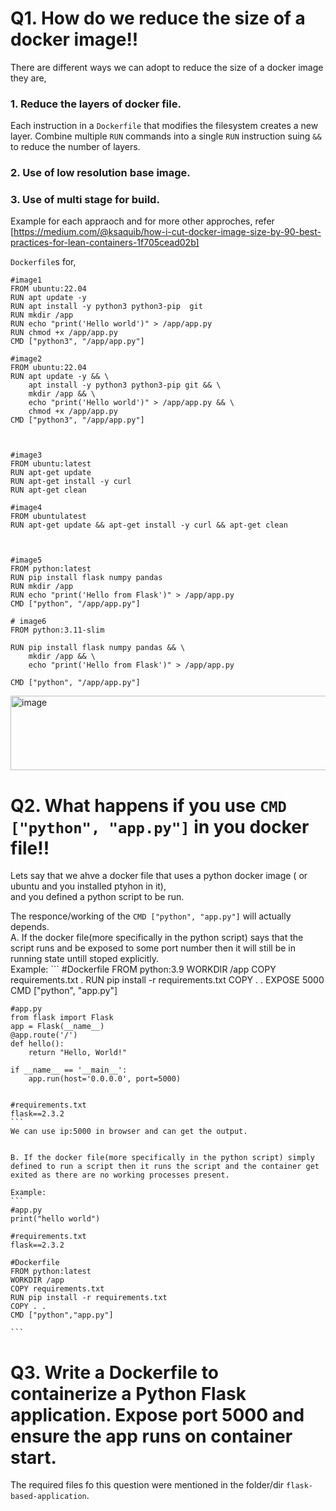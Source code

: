 # Q1. How do we reduce the size of a docker image!!
There are different ways we can adopt to reduce the size of a docker image they are,   
### 1. Reduce the layers of docker file.
Each instruction in a `Dockerfile`  that modifies the filesystem creates a new layer. Combine multiple `RUN` commands into a single `RUN` instruction suing `&&` to reduce the number of layers.
### 2. Use of low resolution base image.
### 3. Use of multi stage for build.

Example for each appraoch and for more other approches, refer [https://medium.com/@ksaquib/how-i-cut-docker-image-size-by-90-best-practices-for-lean-containers-1f705cead02b]

  
`Dockerfile`s for,    

```
#image1
FROM ubuntu:22.04
RUN apt update -y
RUN apt install -y python3 python3-pip  git
RUN mkdir /app
RUN echo "print('Hello world')" > /app/app.py
RUN chmod +x /app/app.py
CMD ["python3", "/app/app.py"]

#image2
FROM ubuntu:22.04
RUN apt update -y && \
    apt install -y python3 python3-pip git && \
    mkdir /app && \
    echo "print('Hello world')" > /app/app.py && \
    chmod +x /app/app.py
CMD ["python3", "/app/app.py"]



#image3
FROM ubuntu:latest
RUN apt-get update
RUN apt-get install -y curl
RUN apt-get clean

#image4
FROM ubuntulatest 
RUN apt-get update && apt-get install -y curl && apt-get clean



#image5
FROM python:latest
RUN pip install flask numpy pandas
RUN mkdir /app
RUN echo "print('Hello from Flask')" > /app/app.py
CMD ["python", "/app/app.py"]

# image6
FROM python:3.11-slim

RUN pip install flask numpy pandas && \
    mkdir /app && \
    echo "print('Hello from Flask')" > /app/app.py

CMD ["python", "/app/app.py"]
```

 <img width="579" height="119" alt="image" src="https://github.com/user-attachments/assets/3b78b79b-5bf1-4a3e-8bf5-483ef9ca3e02" />  



# Q2. What happens if you use `CMD ["python", "app.py"]` in you docker file!!

Lets say that we ahve a docker file that uses a python docker image ( or ubuntu and you installed ptyhon in it),  
and you defined a python script to be run. 

The responce/working of the `CMD ["python", "app.py"]` will actually depends.  
    A. If the docker file(more specifically in the python script) says that the script runs and be exposed to some port number then it will still be in running state untill stoped explicitly.  
    Example:
    ```
    #Dockerfile
    FROM python:3.9
    WORKDIR /app
    COPY requirements.txt .
    RUN pip install -r requirements.txt
    COPY . .
    EXPOSE 5000
    CMD ["python", "app.py"]


    #app.py
    from flask import Flask
    app = Flask(__name__)
    @app.route('/')
    def hello():
        return "Hello, World!"

    if __name__ == '__main__':
        app.run(host='0.0.0.0', port=5000)


    #requirements.txt
    flask==2.3.2
    ```
    We can use ip:5000 in browser and can get the output.

    
    B. If the docker file(more specifically in the python script) simply defined to run a script then it runs the script and the container get exited as there are no working processes present.

    Example:
    ```
    #app.py
    print("hello world")

    #requirements.txt 
    flask==2.3.2

    #Dockerfile
    FROM python:latest
    WORKDIR /app
    COPY requirements.txt
    RUN pip install -r requirements.txt
    COPY . . 
    CMD ["python","app.py"]

    ```

# Q3. Write a Dockerfile to containerize a Python Flask application. Expose port 5000 and ensure the app runs on container start.

The required files fo this question were mentioned in the folder/dir  `flask-based-application`.